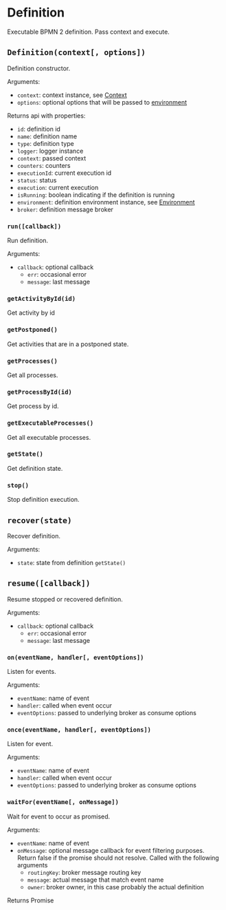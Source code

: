 Definition
==========

Executable BPMN 2 definition. Pass context and execute.

## `Definition(context[, options])`

Definition constructor.

Arguments:
- `context`: context instance, see [Context](/docs/Context.md)
- `options`: optional options that will be passed to [environment](/docs/Environment.md)

Returns api with properties:
- `id`: definition id
- `name`: definition name
- `type`: definition type
- `logger`: logger instance
- `context`: passed context
- `counters`: counters
- `executionId`: current execution id
- `status`: status
- `execution`: current execution
- `isRunning`: boolean indicating if the definition is running
- `environment`: definition environment instance, see [Environment](/docs/Environment)
- `broker`: definition message broker

### `run([callback])`

Run definition.

Arguments:
- `callback`: optional callback
  - `err`: occasional error
  - `message`: last message

### `getActivityById(id)`

Get activity by id

### `getPostponed()`

Get activities that are in a postponed state.

### `getProcesses()`

Get all processes.

### `getProcessById(id)`

Get process by id.

### `getExecutableProcesses()`

Get all executable processes.

### `getState()`

Get definition state.

### `stop()`

Stop definition execution.

## `recover(state)`

Recover definition.

Arguments:
- `state`: state from definition `getState()`

## `resume([callback])`

Resume stopped or recovered definition.

Arguments:
- `callback`: optional callback
  - `err`: occasional error
  - `message`: last message

### `on(eventName, handler[, eventOptions])`

Listen for events.

Arguments:
- `eventName`: name of event
- `handler`: called when event occur
- `eventOptions`: passed to underlying broker as consume options

### `once(eventName, handler[, eventOptions])`

Listen for event.

Arguments:
- `eventName`: name of event
- `handler`: called when event occur
- `eventOptions`: passed to underlying broker as consume options

### `waitFor(eventName[, onMessage])`

Wait for event to occur as promised.

Arguments:
- `eventName`: name of event
- `onMessage`: optional message callback for event filtering purposes. Return false if the promise should not resolve. Called with the following arguments
  - `routingKey`: broker message routing key
  - `message`: actual message that match event name
  - `owner`: broker owner, in this case probably the actual definition

Returns Promise

